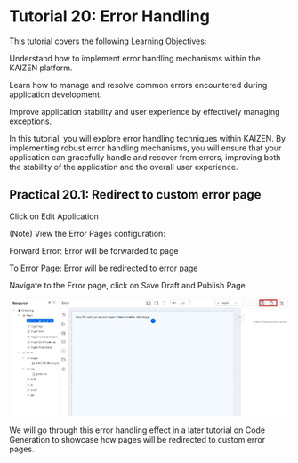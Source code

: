 # Tutorial 20: Error Handling

This tutorial covers the following Learning Objectives:



Understand how to implement error handling mechanisms within the KAIZEN platform.

Learn how to manage and resolve common errors encountered during application development.

Improve application stability and user experience by effectively managing exceptions.



In this tutorial, you will explore error handling techniques within KAIZEN. By implementing robust error handling mechanisms, you will ensure that your application can gracefully handle and recover from errors, improving both the stability of the application and the overall user experience.

## Practical 20.1: Redirect to custom error page



Click on Edit Application





(Note) View the Error Pages configuration:

Forward Error: Error will be forwarded to page

To Error Page: Error will be redirected to error page





Navigate to the Error page, click on Save Draft and Publish Page





![Image Description](./images/image_118.jpeg)





We will go through this error handling effect in a later tutorial on Code Generation to showcase how pages will be redirected to custom error pages.



